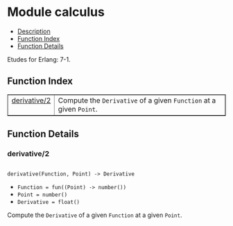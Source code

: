 

# Module calculus #
* [Description](#description)
* [Function Index](#index)
* [Function Details](#functions)

Etudes for Erlang: 7-1.

<a name="index"></a>

## Function Index ##


<table width="100%" border="1" cellspacing="0" cellpadding="2" summary="function index"><tr><td valign="top"><a href="#derivative-2">derivative/2</a></td><td>Compute the <code>Derivative</code> of a given <code>Function</code> at a given <code>Point</code>.</td></tr></table>


<a name="functions"></a>

## Function Details ##

<a name="derivative-2"></a>

### derivative/2 ###

<pre><code>
derivative(Function, Point) -&gt; Derivative
</code></pre>

<ul class="definitions"><li><code>Function = fun((Point) -&gt; number())</code></li><li><code>Point = number()</code></li><li><code>Derivative = float()</code></li></ul>

Compute the `Derivative` of a given `Function` at a given `Point`.

